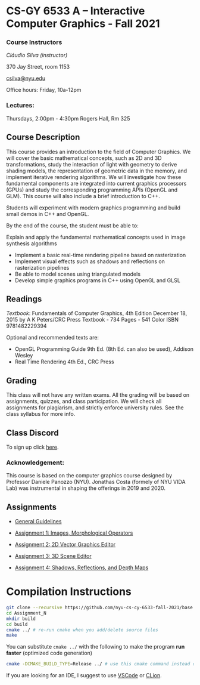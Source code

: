 # CS-GY 6533 A – Interactive Computer Graphics - Fall 2021

### Course Instructors

*Cláudio Silva (instructor)*

370 Jay Street, room 1153 

<csilva@nyu.edu>

Office hours: Friday, 10a-12pm

### Lectures:
Thursdays, 2:00pm - 4:30pm
Rogers Hall, Rm 325

## Course Description

This course provides an introduction to the field of Computer Graphics. We will cover the basic mathematical concepts, such as 2D and 3D transformations, study the interaction of light with geometry to derive shading models, the representation of geometric data in the memory, and implement iterative rendering algorithms. We will investigate how these fundamental components are integrated into current graphics processors (GPUs) and study the corresponding programming APIs (OpenGL and GLM). This course will also include a brief introduction to C++. 

Students will experiment with modern graphics programming and build small demos in C++ and OpenGL. 

By the end of the course, the student must be able to: 

Explain and apply the fundamental mathematical concepts used in image synthesis algorithms 

* Implement a basic real-time rendering pipeline based on rasterization 
* Implement visual effects such as shadows and reflections on rasterization pipelines 
* Be able to model scenes using triangulated models 
* Develop simple graphics programs in C++ using OpenGL and GLSL 

## Readings 

*Textbook*:
Fundamentals of Computer Graphics, 4th Edition
December 18, 2015 by A K Peters/CRC Press
Textbook - 734 Pages - 541 Color
ISBN 9781482229394

Optional and recommended texts are:  
* OpenGL Programming Guide 9th Ed. (8th Ed. can also be used), Addison Wesley 
* Real Time Rendering 4th Ed., CRC Press 

## Grading 

This class will not have any written exams. All the grading will be based on assignments, quizzes, and class participation. We will check all assignments for plagiarism, and strictly enforce university rules. See the class syllabus for more info.

## Class Discord
To sign up click [here](https://discord.gg/PDK8DhE7P9).

### Acknowledgement: 
This course is based on the computer graphics course designed by Professor Daniele Panozzo (NYU). Jonathas Costa (formely of NYU VIDA Lab) was instrumental in shaping the offerings in 2019 and 2020. 

## Assignments

* [General Guidelines](General_Rules/General_Rules.md) 

* [Assignment 1: Images, Morphological Operators](Assignment_1/requirements/Assignment-1_Images.md) 

* [Assignment 2: 2D Vector Graphics Editor](Assignment_2/requirements/Assignment-2_2D_Editor.md) 

* [Assignment 3: 3D Scene Editor](Assignment_3/requirements/Assignment3_3D.md) 

* [Assignment 4: Shadows, Reflections, and Depth Maps](Assignment_4/requirements/Assignment4.md) 

# Compilation Instructions

```bash
git clone --recursive https://github.com/nyu-cs-cy-6533-fall-2021/base # --recursive flag is necessary for dependencies
cd Assignment_N
mkdir build
cd build
cmake ../ # re-run cmake when you add/delete source files
make
```

You can substitute `cmake ../` with the following to make the program **run faster** (optimized code generation)

```bash
cmake -DCMAKE_BUILD_TYPE=Release ../ # use this cmake command instead of the previous linefor faster run
```

If you are looking for an IDE, I suggest to use [VSCode](https://code.visualstudio.com) or [CLion](https://www.jetbrains.com/clion/).
